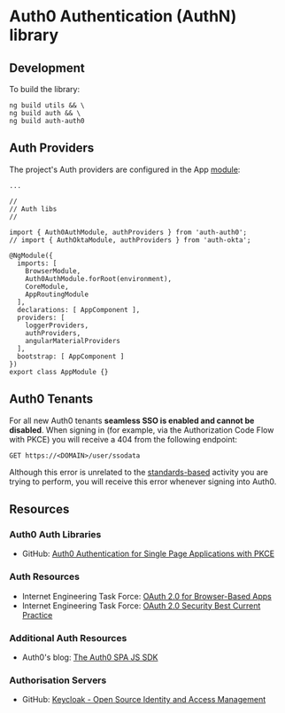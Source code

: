 # Auth0 Authentication (AuthN) library

## Development

To build the library:

```
ng build utils && \
ng build auth && \
ng build auth-auth0
```

## Auth Providers

The project's Auth providers are configured in the App [module](https://github.com/Robinyo/serendipity/blob/master/src/app/app.module.ts):

```
...

//
// Auth libs
//

import { Auth0AuthModule, authProviders } from 'auth-auth0';
// import { AuthOktaModule, authProviders } from 'auth-okta';

@NgModule({
  imports: [
    BrowserModule,
    Auth0AuthModule.forRoot(environment),
    CoreModule,
    AppRoutingModule
  ],
  declarations: [ AppComponent ],
  providers: [
    loggerProviders,
    authProviders,
    angularMaterialProviders
  ],
  bootstrap: [ AppComponent ]
})
export class AppModule {}
```

## Auth0 Tenants

For all new Auth0 tenants **seamless SSO is enabled and cannot be disabled**. 
When signing in (for example, via the Authorization Code Flow with PKCE) you will receive a 404 from the following endpoint:

```
GET https://<DOMAIN>/user/ssodata
```

Although this error is unrelated to the [standards-based](https://www.ietf.org/) activity you are trying to perform,
 you will receive this error whenever signing into Auth0.

## Resources

### Auth0 Auth Libraries
* GitHub: [Auth0 Authentication for Single Page Applications with PKCE](https://github.com/auth0/auth0-spa-js)

### Auth Resources
* Internet Engineering Task Force: [OAuth 2.0 for Browser-Based Apps](https://datatracker.ietf.org/doc/draft-ietf-oauth-browser-based-apps/)
* Internet Engineering Task Force: [OAuth 2.0 Security Best Current Practice](https://datatracker.ietf.org/doc/draft-ietf-oauth-security-topics/)

### Additional Auth Resources
* Auth0's blog: [The Auth0 SPA JS SDK](https://auth0.com/blog/introducing-auth0-single-page-apps-spa-js-sdk/)

### Authorisation Servers
* GitHub: [Keycloak - Open Source Identity and Access Management](https://www.keycloak.org/)
